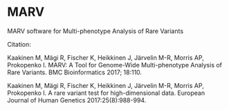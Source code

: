 # MARV
MARV software for Multi-phenotype Analysis of Rare Variants

Citation:

Kaakinen M, Mägi R, Fischer K, Heikkinen J, Järvelin M-R, Morris AP, Prokopenko I. MARV: A Tool for Genome-Wide Multi-phenotype Analysis of Rare Variants. BMC Bioinformatics 2017; 18:110.

Kaakinen M, Mägi R, Fischer K, Heikkinen J, Järvelin M-R, Morris AP, Prokopenko I. A rare variant test for high-dimensional data. European Journal of Human Genetics 2017:25(8):988-994.
